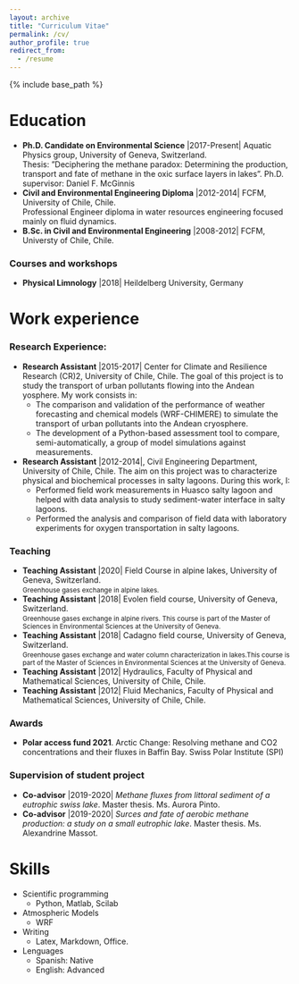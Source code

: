 ```yaml
---
layout: archive
title: "Curriculum Vitae"
permalink: /cv/
author_profile: true
redirect_from:
  - /resume
---
```


{% include base_path %}

Education
======
* **Ph.D. Candidate on Environmental Science** \|2017-Present\| Aquatic Physics group, University of Geneva, Switzerland.
  <br> Thesis: ”Deciphering the methane paradox: Determining the production, transport and fate of methane in the oxic surface layers in lakes”. Ph.D. supervisor: Daniel F. McGinnis
* **Civil and Environmental Engineering Diploma** \|2012-2014\| FCFM, University of Chile, Chile.
  <br> Professional Engineer diploma in water resources engineering focused mainly on fluid dynamics.
* **B.Sc. in Civil and Environmental Engineering** \|2008-2012\| FCFM, Universty of Chile, Chile.

### Courses and workshops
* **Physical Limnology** \|2018\| Heildelberg University, Germany

Work experience
======

### Research Experience:
* **Research Assistant** \|2015-2017\| Center for Climate and Resilience Research (CR)2, University of Chile, Chile.
The goal of this project is to study the transport of urban pollutants flowing into the Andean
yosphere. My work consists in:
  * The comparison and validation of the performance of weather forecasting and chemical models (WRF-CHIMERE) to simulate the transport of urban pollutants into the Andean cryosphere.
  * The development of a Python-based assessment tool to compare, semi-automatically, a group of model simulations against measurements.
* **Research Assistant** \|2012-2014\|, Civil Engineering Department, University of Chile, Chile.
The aim on this project was to characterize physical and biochemical processes in salty lagoons. During this work, I:
  * Performed field work measurements in Huasco salty lagoon and helped with data analysis to study sediment-water interface in salty lagoons.
  * Performed the analysis and comparison of field data with laboratory experiments for oxygen transportation in salty lagoons.

### Teaching
* **Teaching Assistant** \|2020\| Field Course in alpine lakes, University of Geneva, Switzerland.
  <br><small>Greenhouse gases exchange in alpine lakes.</small>
* **Teaching Assistant** \|2018\| Evolen field course, University of Geneva, Switzerland.
  <br><small>Greenhouse gases exchange in alpine rivers. This course is part of the Master of Sciences in Environmental Sciences at the University of Geneva.</small>
* **Teaching Assistant** \|2018\| Cadagno field course, University of Geneva, Switzerland.
  <br><small>Greenhouse gases exchange and water column characterization in lakes.This course is part of the Master of Sciences in Environmental Sciences at the University of Geneva.</small>
* **Teaching Assistant** \|2012\| Hydraulics, Faculty of Physical and Mathematical Sciences, University of Chile, Chile.
* **Teaching Assistant** \|2012\| Fluid Mechanics, Faculty of Physical and Mathematical Sciences, University of Chile, Chile.

### Awards
* **Polar access fund 2021**. Arctic Change: Resolving methane and CO2 concentrations and their fluxes in Baffin Bay. Swiss Polar Institute (SPI)

### Supervision of student project
* **Co-advisor** \|2019-2020\| *Methane fluxes from littoral sediment of a eutrophic swiss lake*. Master thesis. Ms. Aurora Pinto.
* **Co-advisor** \|2019-2020\| *Surces and fate of aerobic methane production: a study on a small eutrophic lake*. Master thesis. Ms. Alexandrine Massot.

Skills
======

* Scientific programming
  * Python, Matlab, Scilab
* Atmospheric Models
  * WRF
* Writing
  * Latex, Markdown, Office.
* Lenguages
  * Spanish: Native
  * English: Advanced
